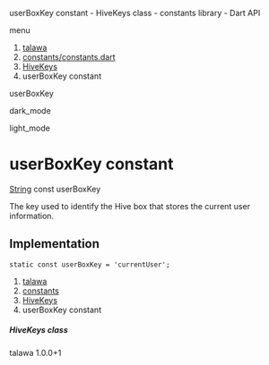 




userBoxKey constant - HiveKeys class - constants library - Dart API







menu

1. [talawa](../../index.html)
2. [constants/constants.dart](../../file-___home_harshil_Desktop_open-source_palisadoes_talawa_lib_constants_constants/)
3. [HiveKeys](../../file-___home_harshil_Desktop_open-source_palisadoes_talawa_lib_constants_constants/HiveKeys-class.html)
4. userBoxKey constant

userBoxKey


dark\_mode

light\_mode




# userBoxKey constant


[String](https://api.flutter.dev/flutter/dart-core/String-class.html)
const userBoxKey

The key used to identify the Hive box that stores the current user information.


## Implementation

```
static const userBoxKey = 'currentUser';
```

 


1. [talawa](../../index.html)
2. [constants](../../file-___home_harshil_Desktop_open-source_palisadoes_talawa_lib_constants_constants/)
3. [HiveKeys](../../file-___home_harshil_Desktop_open-source_palisadoes_talawa_lib_constants_constants/HiveKeys-class.html)
4. userBoxKey constant

##### HiveKeys class





talawa
1.0.0+1






